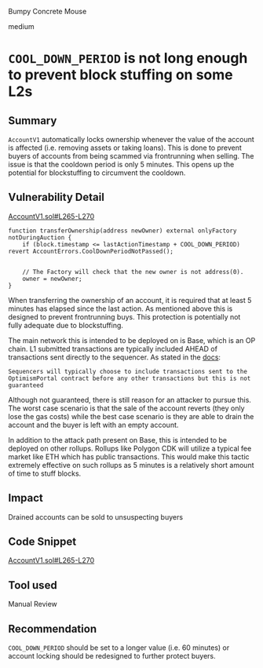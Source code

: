Bumpy Concrete Mouse

medium

# `COOL_DOWN_PERIOD` is not long enough to prevent block stuffing on some L2s

## Summary

`AccountV1` automatically locks ownership whenever the value of the account is affected (i.e. removing assets or taking loans). This is done to prevent buyers of accounts from being scammed via frontrunning when selling. The issue is that the cooldown period is only 5 minutes. This opens up the potential for blockstuffing to circumvent the cooldown. 

## Vulnerability Detail

[AccountV1.sol#L265-L270](https://github.com/sherlock-audit/2023-12-arcadia/blob/main/accounts-v2/src/accounts/AccountV1.sol#L265-L270)

    function transferOwnership(address newOwner) external onlyFactory notDuringAuction {
        if (block.timestamp <= lastActionTimestamp + COOL_DOWN_PERIOD) revert AccountErrors.CoolDownPeriodNotPassed();


        // The Factory will check that the new owner is not address(0).
        owner = newOwner;
    }

When transferring the ownership of an account, it is required that at least 5 minutes has elapsed since the last action. As mentioned above this is designed to prevent frontrunning buys. This protection is potentially not fully adequate due to blockstuffing. 

The main network this is intended to be deployed on is Base, which is an OP chain. L1 submitted transactions are typically included AHEAD of transactions sent directly to the sequencer. As stated in the [docs](https://docs.optimism.io/stack/protocol/outages):

    Sequencers will typically choose to include transactions sent to the OptimismPortal contract before any other transactions but this is not guaranteed

Although not guaranteed, there is still reason for an attacker to pursue this. The worst case scenario is that the sale of the account reverts (they only lose the gas costs) while the best case scenario is they are able to drain the account and the buyer is left with an empty account.

In addition to the attack path present on Base, this is intended to be deployed on other rollups. Rollups like Polygon CDK will utilize a typical fee market like ETH which has public transactions. This would make this tactic extremely effective on such rollups as 5 minutes is a relatively short amount of time to stuff blocks.

## Impact

Drained accounts can be sold to unsuspecting buyers

## Code Snippet

[AccountV1.sol#L265-L270](https://github.com/sherlock-audit/2023-12-arcadia/blob/main/accounts-v2/src/accounts/AccountV1.sol#L265-L270)

## Tool used

Manual Review

## Recommendation

`COOL_DOWN_PERIOD` should be set to a longer value (i.e. 60 minutes) or account locking should be redesigned to further protect buyers.